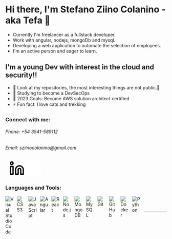 # Hi there, I'm Stefano Ziino Colanino - aka Tefa 👋 

- Currently I'm freelancer as a fullstack developer.
- Work with angular, nodejs, mongoDb and mysql. 
- Developing a web application to automate the selection of employees.
- I'm an active person and eager to learn.

## I'm a young Dev with interest in the cloud and security!!

- 🔭 Look at my repositories, the most interesting things are not public.👀
- 🔄 Studying to become a DevSecOps
- 🥅 2023 Goals: Become AWS solution architect certified
- ⚡ Fun fact: I love cats and trekking

### Connect with me:

<h6> Phone: +54 3541-589112 </h6>
<h6> Email: sziinocolanino@gmail.com </h6>

&nbsp;&nbsp;
[![website](./img/linkedin-light.svg)](https://www.linkedin.com/in/stefano-ziino-colanino-199898160/)
[![website](./img/linkedin-dark.svg)](https://www.linkedin.com/in/stefano-ziino-colanino-199898160/)
&nbsp;&nbsp;

<!-- <h6 src="https://www.linkedin.com/in/stefano-ziino-colanino-199898160/"> Linkedin: @StefanoZiinoColanino </h6> -->

### Languages and Tools:

<img align="left" alt="Visual Studio Code" width="26px" src="https://cdn.jsdelivr.net/gh/devicons/devicon/icons/vscode/vscode-original.svg" style="padding-right:10px;" />
<img align="left" alt="CSS3" width="26px" src="https://cdn.jsdelivr.net/gh/devicons/devicon/icons/css3/css3-original.svg" style="padding-right:10px;" />
<img align="left" alt="JavaScript" width="26px" src="https://cdn.jsdelivr.net/gh/devicons/devicon/icons/javascript/javascript-original.svg" style="padding-right:10px;" />
<img align="left" alt="Angular" width="26px" src="https://upload.wikimedia.org/wikipedia/commons/thumb/c/cf/Angular_full_color_logo.svg/240px-Angular_full_color_logo.svg.png" style="padding-right:10px;" />
<img align="left" alt="React" width="26px" src="https://cdn.jsdelivr.net/gh/devicons/devicon/icons/react/react-original.svg" style="padding-right:10px;" />
<img align="left" alt="Node.js" width="26px" src="https://cdn.jsdelivr.net/gh/devicons/devicon/icons/nodejs/nodejs-original.svg" style="padding-right:10px;" />
<img align="left" alt="MongoDB" width="26px" src="https://cdn.jsdelivr.net/gh/devicons/devicon/icons/mongodb/mongodb-original.svg" style="padding-right:10px;" />
<img align="left" alt="MySQL" width="26px" src="https://cdn.jsdelivr.net/gh/devicons/devicon/icons/mysql/mysql-original.svg" style="padding-right:10px;" />
<img align="left" alt="Git" width="26px" src="https://cdn.jsdelivr.net/gh/devicons/devicon/icons/git/git-original.svg" style="padding-right:10px;" />
<img align="left" alt="GitHub" width="26px" src="https://user-images.githubusercontent.com/3369400/139448065-39a229ba-4b06-434b-bc67-616e2ed80c8f.png" style="padding-right:10px;" />
<img align="left" alt="Docker" width="26px" src="https://www.svgrepo.com/show/331370/docker.svg" style="padding-right:10px;" />
<img align="left" alt="Python" width="26px" src="https://upload.wikimedia.org/wikipedia/commons/thumb/1/1f/Python_logo_01.svg/2048px-Python_logo_01.svg.png" style="padding-right:10px;" />


<br />
<br />

---
